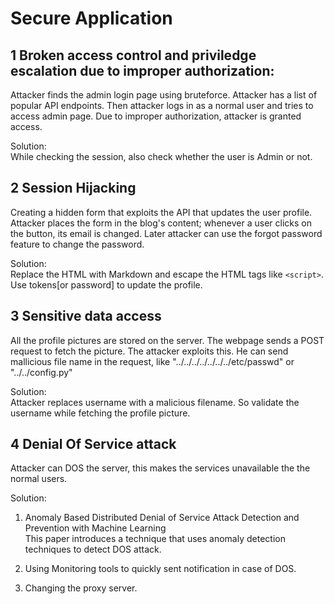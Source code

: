 # Secure Application

## 1 Broken access control and priviledge escalation due to improper authorization:
Attacker finds the admin login page using bruteforce. Attacker has a list of popular API endpoints. Then attacker logs in as a normal user and tries to access admin page. Due to improper authorization, attacker is granted access.

Solution:<br>
While checking the session, also check whether the user is Admin or not.

## 2 Session Hijacking 
Creating a hidden form that exploits the API that updates the user profile. Attacker places the form in the blog's content; whenever a user clicks on the button, its email is changed. Later attacker can use the forgot password feature to change the password.

Solution:<br>
Replace the HTML with Markdown and escape the HTML tags like `<script>`.<br>
Use tokens[or password] to update the profile.

## 3 Sensitive data access
All the profile pictures are stored on the server. The webpage sends a POST request to fetch the picture. The attacker exploits this. He can send mallicious file name in the request, like "../../../../../../../etc/passwd" or "../../config.py" 

Solution:<br>
Attacker replaces username with a malicious filename. So validate the username while fetching the profile picture.

## 4 Denial Of Service attack
Attacker can DOS the server, this makes the services unavailable the the normal users. 

Solution:<br>
1. Anomaly Based Distributed Denial of Service
Attack Detection and Prevention with Machine
Learning<br> This paper introduces a technique that uses anomaly detection techniques to detect DOS attack.

2. Using Monitoring tools to quickly sent notification in case of DOS.

3. Changing the proxy server.